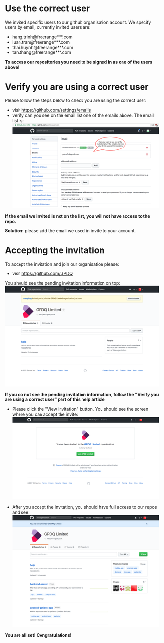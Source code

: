 # Use the correct user

We invited specific users to our github organisation account. We specify users by email, currently invited users are: 
* hang.trinh@freerange***.com
* luan.tran@freerange***.com
* thai.huynh@freerange***.com
* tan.thang@freerange***.com

**To access our repositories you need to be signed in as one of the users above!**

# Verify you are using a correct user

Please follow the steps below to check you are using the correct user:
* visit https://github.com/settings/emails
* verify can you see on the email list one of the emails above. The email list is:
![](https://github.com/GPDQ/help/blob/master/imgs/Screen%20Shot%202017-10-04%20at%2010.25.08.png)

**If the email we invited is not on the list, you will not have access to the repo.**

**Solution:** please add the email we used in invite to your account.

# Accepting the invitation

To accept the invitation and join our organisation please:
* visit https://github.com/GPDQ

You should see the pending invitation information on top:
![](https://github.com/GPDQ/help/blob/master/imgs/2017-10-04.png)

**If you do not see the pending invitation information, follow the "Verify you are using a correct user" part of this help article**

* Please click the "View invitation" button. You should see the screen where you can accept the invite:
![](https://github.com/GPDQ/help/blob/master/imgs/2017-10-04%20(1).png)

* After you accept the invitation, you should have full access to our repos and see:
![](https://github.com/GPDQ/help/blob/master/imgs/2017-10-04%20(2).png)

**You are all set! Congratulations!**

